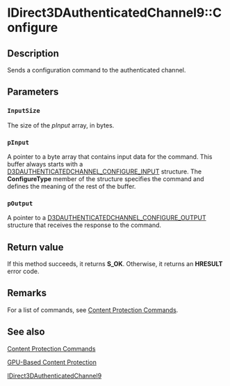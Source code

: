 # IDirect3DAuthenticatedChannel9::Configure

## Description

Sends a configuration command to the authenticated channel.

## Parameters

### `InputSize`

The size of the *pInput* array, in bytes.

### `pInput`

A pointer to a byte array that contains input data for the command. This buffer always starts with a [D3DAUTHENTICATEDCHANNEL_CONFIGURE_INPUT](https://learn.microsoft.com/windows/desktop/medfound/d3dauthenticatedchannel-configure-input) structure. The **ConfigureType** member of the structure specifies the command and defines the meaning of the rest of the buffer.

### `pOutput`

A pointer to a [D3DAUTHENTICATEDCHANNEL_CONFIGURE_OUTPUT](https://learn.microsoft.com/windows/desktop/medfound/d3dauthenticatedchannel-configure-output) structure that receives the response to the command.

## Return value

If this method succeeds, it returns **S_OK**. Otherwise, it returns an **HRESULT** error code.

## Remarks

For a list of commands, see [Content Protection Commands](https://learn.microsoft.com/windows/desktop/medfound/content-protection-commands).

## See also

[Content Protection Commands](https://learn.microsoft.com/windows/desktop/medfound/content-protection-commands)

[GPU-Based Content Protection](https://learn.microsoft.com/windows/desktop/medfound/gpu-based-content-protection)

[IDirect3DAuthenticatedChannel9](https://learn.microsoft.com/windows/desktop/api/d3d9/nn-d3d9-idirect3dauthenticatedchannel9)